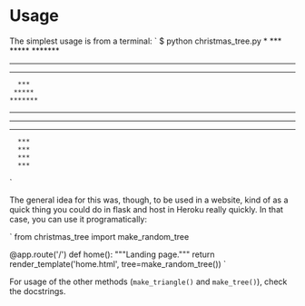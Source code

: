 # Usage

The simplest usage is from a terminal: 
`
$ python christmas_tree.py 
       *
      ***
     *****
    *******
   *********
  ***********
      ***
     *****
    *******
   *********
  ***********
 *************
      ***       
      ***       
      ***       
      ***
`

The general idea for this was, though, to be used in a website, kind of as a quick thing you could do in flask and host in Heroku really quickly. In that case, you can use it programatically: 

`
from christmas_tree import make_random_tree

@app.route('/')
def home():
    """Landing page."""
    return render_template('home.html', tree=make_random_tree())
`

For usage of the other methods (`make_triangle()` and `make_tree()`), check the docstrings. 

